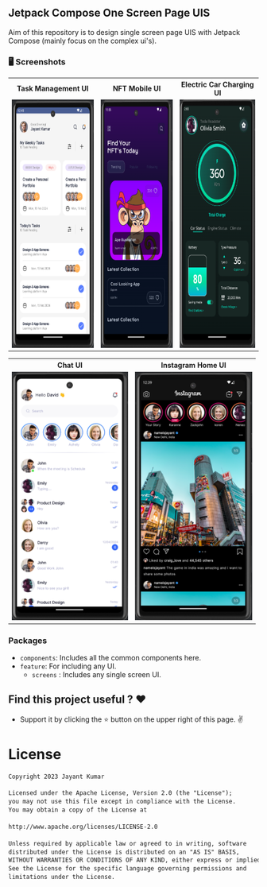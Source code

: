 ## Jetpack Compose One Screen Page UIS

<p> Aim of this repository is to design single screen page UIS with Jetpack Compose (mainly focus on the complex ui's).</p>

### 🖥️ Screenshots

<table style="width:100%">
  <tr>
    <th>Task Management UI</th>
    <th>NFT Mobile UI</th>
    <th>Electric Car Charging UI</th>
  </tr>
  <tr>
    <td><img src="screenshots/taskManagement.png" height="500" alt="task_management"/></td>
    <td><img src="screenshots/NFT.png" height="500" alt="nft_mobile"/></td>
    <td><img src="screenshots/electric_car.png" height="500" alt="electric+_car"/></td>
  </tr>
</table>
<table style="width:100%">
  <tr>
    <th>Chat UI</th>
   <th>Instagram Home UI</th>
  </tr>
  <tr>
    <td><img src="screenshots/chat.png" height="500" alt="chat_ui"/></td>
    <td><img src="screenshots/instagram.png" height="500" alt="insta_ui"/></td>
  </tr>
</table>

### Packages

- `components`: Includes all the common components here.
- `feature`: For including any UI.
    - `screens` : Includes any single screen UI.

## Find this project useful ? ❤️

- Support it by clicking the ⭐️ button on the upper right of this page. ✌️

# License

```markdown
Copyright 2023 Jayant Kumar

Licensed under the Apache License, Version 2.0 (the "License");
you may not use this file except in compliance with the License.
You may obtain a copy of the License at

http://www.apache.org/licenses/LICENSE-2.0

Unless required by applicable law or agreed to in writing, software
distributed under the License is distributed on an "AS IS" BASIS,
WITHOUT WARRANTIES OR CONDITIONS OF ANY KIND, either express or implied.
See the License for the specific language governing permissions and
limitations under the License.
```
